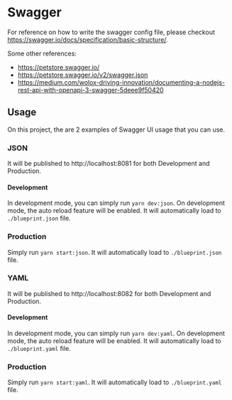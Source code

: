 # Swagger
For reference on how to write the swagger config file, please checkout https://swagger.io/docs/specification/basic-structure/.

Some other references:
- https://petstore.swagger.io/
- https://petstore.swagger.io/v2/swagger.json
- https://medium.com/wolox-driving-innovation/documenting-a-nodejs-rest-api-with-openapi-3-swagger-5deee9f50420

## Usage
On this project, the are 2 examples of Swagger UI usage that you can use.

### JSON
It will be published to http://localhost:8081 for both Development and Production.

#### Development
In development mode, you can simply run `yarn dev:json`. On development mode, the auto reload feature will be enabled. It will automatically load to `./blueprint.json` file.

### Production
Simply run `yarn start:json`. It will automatically load to `./blueprint.json` file.

### YAML
It will be published to http://localhost:8082 for both Development and Production.

#### Development
In development mode, you can simply run `yarn dev:yaml`. On development mode, the auto reload feature will be enabled. It will automatically load to `./blueprint.yaml` file.

### Production
Simply run `yarn start:yaml`. It will automatically load to `./blueprint.yaml` file.